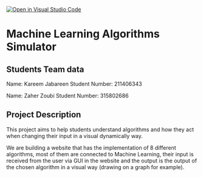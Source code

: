 [![Open in Visual Studio Code](https://classroom.github.com/assets/open-in-vscode-f059dc9a6f8d3a56e377f745f24479a46679e63a5d9fe6f495e02850cd0d8118.svg)](https://classroom.github.com/online_ide?assignment_repo_id=6016011&assignment_repo_type=AssignmentRepo)
# Machine Learning Algorithms Simulator
## Students Team data

Name: Kareem Jabareen
Student Number: 211406343

Name: Zaher Zoubi
Student Number: 315802686

## Project Description

This project aims to help students understand algorithms and how they act when changing their input in a visual dynamically way.

We are building a website that has the implementation of 8 different algorithms, most of them are connected to Machine Learning, their input is received from the user via GUI in the website and the output is the output of the chosen algorithm in a visual way (drawing on a graph for example).
